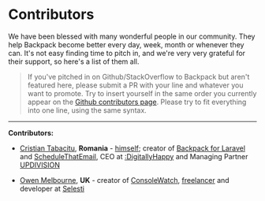 # Contributors


We have been blessed with many wonderful people in our community. They help Backpack become better every day, week, month or whenever they can. It's not easy finding time to pitch in, and we're very very grateful for their support, so here's a list of them all.

> If you've pitched in on Github/StackOverflow to Backpack but aren't featured here, please submit a PR with your line and whatever you want to promote. Try to insert yourself in the same order you currently appear on the [Github contributors page](https://github.com/Laravel-Backpack/CRUD/graphs/contributors). Please try to fit everything into one line, using the same syntax.

---

**Contributors:**

- [Cristian Tabacitu](https://github.com/tabacitu), **Romania** - [himself](http://tabacitu.ro/); creator of [Backpack for Laravel](https://backpackforlaravel.com/) and [ScheduleThatEmail](http://schedulethatemail.com/), CEO at [:DigitallyHappy](http://digitallyhappy.com/) and Managing Partner [UPDIVISION](http://updivision.com/)

- [Owen Melbourne](https://github.com/owenmelbz), **UK** - creator of [ConsoleWatch](https://www.consolewatch.io/?utm_source=backpack_contributors_md&utm_medium=cpc), [freelancer](https://www.owenmelbourne.com/) and developer at [Selesti](https://www.selesti.com/)
